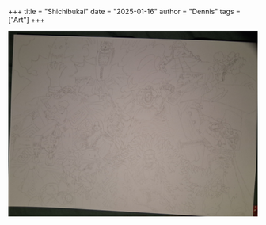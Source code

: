 +++
title = "Shichibukai"
date = "2025-01-16"
author = "Dennis"
tags = ["Art"]
+++

![Shichibukai](/Shichibukai.jpg)